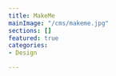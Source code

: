 ```yaml
---
title: MakeMe
mainImage: "/cms/makeme.jpg"
sections: []
featured: true
categories:
- Design

---
```

